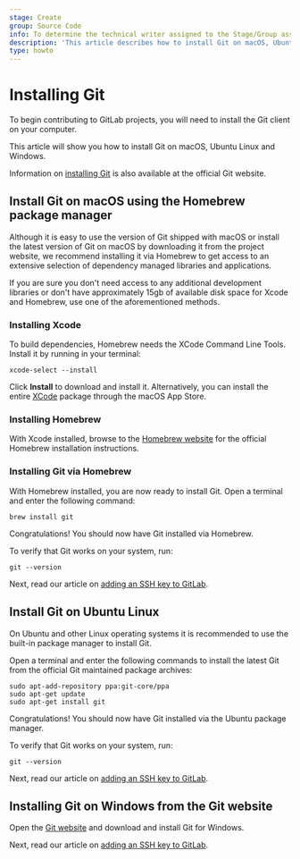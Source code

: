 ```yaml
---
stage: Create
group: Source Code
info: To determine the technical writer assigned to the Stage/Group associated with this page, see https://about.gitlab.com/handbook/engineering/ux/technical-writing/#designated-technical-writers
description: 'This article describes how to install Git on macOS, Ubuntu Linux and Windows.'
type: howto
---
```


# Installing Git

To begin contributing to GitLab projects,
you will need to install the Git client on your computer.

This article will show you how to install Git on macOS, Ubuntu Linux and Windows.

Information on [installing Git](https://git-scm.com/book/en/v2/Getting-Started-Installing-Git)
is also available at the official Git website.

## Install Git on macOS using the Homebrew package manager

Although it is easy to use the version of Git shipped with macOS
or install the latest version of Git on macOS by downloading it from the project website,
we recommend installing it via Homebrew to get access to
an extensive selection of dependency managed libraries and applications.

If you are sure you don't need access to any additional development libraries
or don't have approximately 15gb of available disk space for Xcode and Homebrew,
use one of the aforementioned methods.

### Installing Xcode

To build dependencies, Homebrew needs the XCode Command Line Tools. Install
it by running in your terminal:

```shell
xcode-select --install
```

Click **Install** to download and install it. Alternatively, you can install
the entire [XCode](https://developer.apple.com/xcode/) package through the
macOS App Store.

### Installing Homebrew

With Xcode installed, browse to the [Homebrew website](https://brew.sh/index.html)
for the official Homebrew installation instructions.

### Installing Git via Homebrew

With Homebrew installed, you are now ready to install Git.
Open a terminal and enter the following command:

```shell
brew install git
```

Congratulations! You should now have Git installed via Homebrew.

To verify that Git works on your system, run:

```shell
git --version
```

Next, read our article on [adding an SSH key to GitLab](../../../ssh/README.md).

## Install Git on Ubuntu Linux

On Ubuntu and other Linux operating systems
it is recommended to use the built-in package manager to install Git.

Open a terminal and enter the following commands
to install the latest Git from the official Git maintained package archives:

```shell
sudo apt-add-repository ppa:git-core/ppa
sudo apt-get update
sudo apt-get install git
```

Congratulations! You should now have Git installed via the Ubuntu package manager.

To verify that Git works on your system, run:

```shell
git --version
```

Next, read our article on [adding an SSH key to GitLab](../../../ssh/README.md).

## Installing Git on Windows from the Git website

Open the [Git website](https://git-scm.com/) and download and install Git for Windows.

Next, read our article on [adding an SSH key to GitLab](../../../ssh/README.md).

<!-- ## Troubleshooting

Include any troubleshooting steps that you can foresee. If you know beforehand what issues
one might have when setting this up, or when something is changed, or on upgrading, it's
important to describe those, too. Think of things that may go wrong and include them here.
This is important to minimize requests for support, and to avoid doc comments with
questions that you know someone might ask.

Each scenario can be a third-level heading, e.g. `### Getting error message X`.
If you have none to add when creating a doc, leave this section in place
but commented out to help encourage others to add to it in the future. -->
